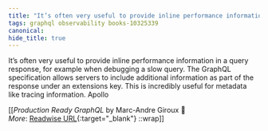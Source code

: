 ```yaml
---
title: "It’s often very useful to provide inline performance information in ..."
tags: graphql observability books-10325339
canonical: 
hide_title: true
---
```


It’s often very useful to provide inline performance information in a query response, for example when debugging a slow query. The GraphQL specification allows servers to include additional information as part of the response under an extensions key. This is incredibly useful for metadata like tracing information. Apollo


[[<cite>_Production Ready GraphQL_</cite> by Marc-Andre Giroux 📕<br>
_More_: [Readwise URL](https://readwise.io/open/210672379){:target="_blank"}
::wrap]]